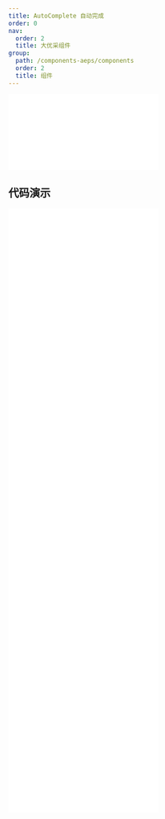 ```yaml
---
title: AutoComplete 自动完成
order: 0
nav:
  order: 2
  title: 大优采组件
group:
  path: /components-aeps/components
  order: 2
  title: 组件
---
```


<div>
<embed src="@docs-common/auto-complete/index.md"></embed>
</div>
        
## 代码演示

<Row gutter=8>

  <Col span=12>
    
  <div class="code-box"><embed src="@abiz-rc-aeps/auto-complete/demo/basic-auto-complete-aeps.md"></embed></div>
          
  <div class="code-box"><embed src="@abiz-rc-aeps/auto-complete/demo/custom-auto-complete-aeps.md"></embed></div>
          
  <div class="code-box"><embed src="@abiz-rc-aeps/auto-complete/demo/non-case-sensitive-auto-complete-aeps.md"></embed></div>
          
  <div class="code-box"><embed src="@abiz-rc-aeps/auto-complete/demo/uncertain-category-auto-complete-aeps.md"></embed></div>
          
  </Col>
          
  <Col span=12>
    
  <div class="code-box"><embed src="@abiz-rc-aeps/auto-complete/demo/certain-category-auto-complete-aeps.md"></embed></div>
          
  <div class="code-box"><embed src="@abiz-rc-aeps/auto-complete/demo/form-debug-auto-complete-aeps.md"></embed></div>
          
  <div class="code-box"><embed src="@abiz-rc-aeps/auto-complete/demo/options-auto-complete-aeps.md"></embed></div>
          
  </Col>
          
</Row>
        
<div><embed src="@docs-common/auto-complete/index-api.md"></embed><div>
        